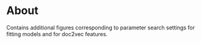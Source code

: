 # About
Contains additional figures corresponding to parameter search settings for fitting models and for doc2vec features.
